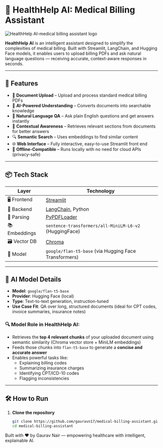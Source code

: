 # 🏥 HealthHelp AI: Medical Billing Assistant
![HealthHelp AI-medical billing assistant logo](https://github.com/user-attachments/assets/14ca9619-9ece-4cab-a10f-affb5c0979ef)

**HealthHelp AI** is an intelligent assistant designed to simplify the complexities of medical billing. Built with Streamlit, LangChain, and Hugging Face models, it enables users to upload billing PDFs and ask natural language questions — receiving accurate, context-aware responses in seconds.

---

## 🚀 Features

- 📄 **Document Upload** – Upload and process standard medical billing PDFs
- 🧠 **AI-Powered Understanding** – Converts documents into searchable knowledge
- 🤖 **Natural Language QA** – Ask plain English questions and get answers instantly
- 💬 **Contextual Awareness** – Retrieves relevant sections from documents for better answers
- 🔍 **Semantic Search** – Uses embeddings to find similar content
- 🌐 **Web Interface** – Fully interactive, easy-to-use Streamlit front end
- 📌 **Offline-Compatible** – Runs locally with no need for cloud APIs (privacy-safe)

---

## 📦 Tech Stack

| Layer         | Technology                                 |
|--------------|---------------------------------------------|
| 🖥️ Frontend  | [Streamlit](https://streamlit.io/)          |
| 🧠 Backend    | [LangChain](https://www.langchain.com/), Python |
| 📄 Parsing    | [PyPDFLoader](https://python.langchain.com/docs/modules/data_connection/document_loaders/pdf) |
| 📚 Embeddings | `sentence-transformers/all-MiniLM-L6-v2` (HuggingFace) |
| 🗃️ Vector DB | [Chroma](https://www.trychroma.com/)        |
| 🤖 Model      | `google/flan-t5-base` (via Hugging Face Transformers) |

---

## 🧠 AI Model Details

- **Model**: `google/flan-t5-base`
- **Provider**: Hugging Face (local)
- **Type**: Text-to-text generation, instruction-tuned
- **Use Case Fit**: QA over long, structured documents (ideal for CPT codes, invoice summaries, insurance notes)

### 🔍 Model Role in HealthHelp AI:
- Retrieves the **top 4 relevant chunks** of your uploaded document using semantic similarity (Chroma vector store + MiniLM embeddings)
- Feeds those chunks into `flan-t5-base` to generate a **concise and accurate answer**
- Enables powerful tasks like:
  - Explaining billing codes
  - Summarizing insurance charges
  - Identifying CPT/ICD-10 codes
  - Flagging inconsistencies

---

## 🛠️ How to Run

1. **Clone the repository**
   ```bash
   git clone https://github.com/gauravn17/medical-billing-assistant.git
   cd medical-billing-assistant

Built with ❤️ by Gaurav Nair — empowering healthcare with intelligent, explainable AI.
